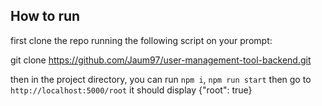 ## How to run

first clone the repo running the following script on your prompt:

git clone https://github.com/Jaum97/user-management-tool-backend.git

then in the project directory, you can run `npm i`, `npm run start` then go to `http://localhost:5000/root` it should display {"root": true}
